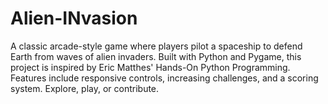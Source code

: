# Alien-INvasion
 A classic arcade-style game where players pilot a spaceship to defend Earth from waves of alien invaders. Built with Python and Pygame, this project is inspired by Eric Matthes' Hands-On Python Programming.    Features include responsive controls, increasing challenges, and a scoring system. Explore, play, or contribute.
